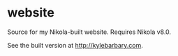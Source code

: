 website
=======

Source for my Nikola-built website. Requires Nikola v8.0.

See the built version at http://kylebarbary.com.
